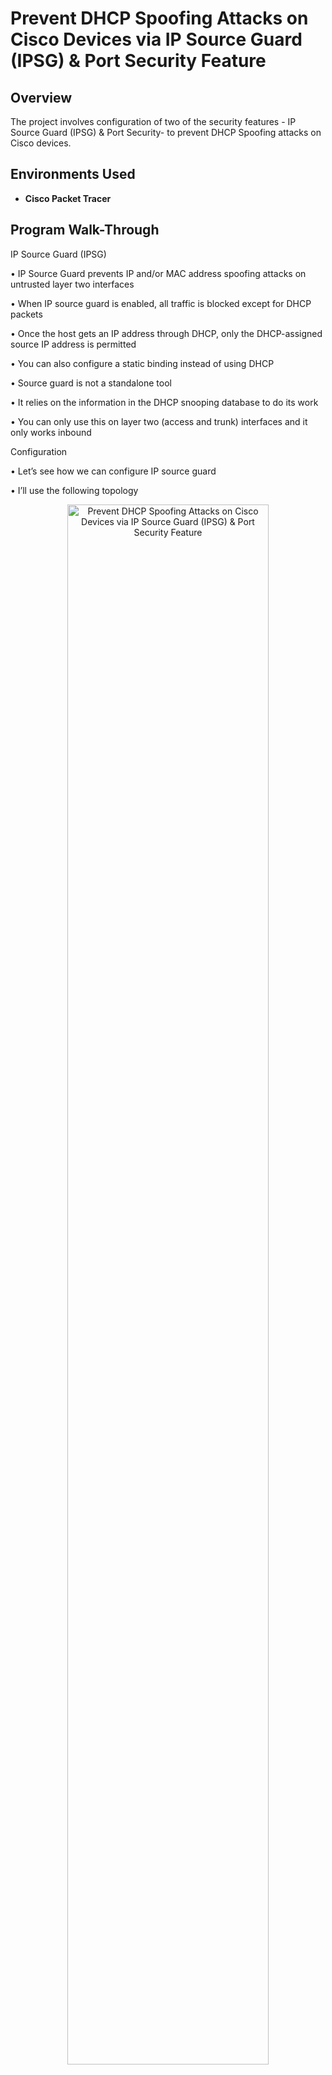 <h1>Prevent DHCP Spoofing Attacks on Cisco Devices via IP Source Guard (IPSG) & Port Security Feature</h1>


<h2>Overview</h2>
The project involves configuration of two of the security features - IP Source Guard (IPSG) & Port Security- to prevent DHCP Spoofing attacks on Cisco devices.
<br />

<h2>Environments Used </h2>

- <b>Cisco Packet Tracer</b>


<h2>Program Walk-Through</h2>

IP Source Guard (IPSG)

•	IP Source Guard prevents IP and/or MAC address spoofing attacks on untrusted layer two interfaces

•	When IP source guard is enabled, all traffic is blocked except for DHCP packets

•	Once the host gets an IP address through DHCP, only the DHCP-assigned source IP address is permitted

•	You can also configure a static binding instead of using DHCP

•	Source guard is not a standalone tool

•	It relies on the information in the DHCP snooping database to do its work

•	You can only use this on layer two (access and trunk) interfaces and it only works inbound

Configuration

•	Let’s see how we can configure IP source guard

•	I’ll use the following topology

<p align="center">
<img src="https://i.ibb.co/4V3GFW6/1.png" height="80%" width="80%" alt="Prevent DHCP Spoofing Attacks on Cisco Devices via IP Source Guard (IPSG) & Port Security Feature"/>
<br />
<br />

•	H1 is a legitimate host that receives its IP address through DHCP

•	H2 is an attacker that tries to spoof its source IP address

•	S1 is a server with a static IP address

•	R1 assigns IP addresses through DHCP

•	SW1 is pre-configured with DHCP snooping

•	We will configure IP source guard on this switch

•	Let’s take a look at what we have

•	H1 receives an IP address through DHCP from R1

H1#show ip interface brief | include DHCP

FastEthernet0/0            192.168.1.1     YES DHCP   up                    up

•	We can see a binding in the DHCP snooping binding table

SW1#show ip source binding

MacAddress          	IpAddress        	Lease(sec)  	Type           	VLAN  	Interface

------------------  		---------------  	----------  	-------------  	----  	--------------------

00:1D:A1:8B:36:D0   	192.168.1.1      	86316       	dhcp-snooping   1     	GigabitEthernet0/1

Total number of bindings: 1

•	This information is important

•	We need it to make IP source guard work

DHCP Binding

•	Let’s configure IP Source guard

•	We’ll start with the interface that connects to H1

•	To enable this, you only need a single command:

SW1(config)#interface GigabitEthernet 0/1

SW1(config-if)#ip verify source

•	We can verify that it is enabled for the interface that connects to H1

SW1#show ip verify source

Interface  	Filter-type  	Filter-mode  	IP-address       	Mac-address     Vlan   	Log

---------  		-----------  	-----------  	---------------  	-----------------  	----   	---

Gi0/1      	ip           		active       	192.168.1.1                         	1      	disabled

•	SW1 now only permits source IP address 192.168.1.1 on the GigabitEthernet 0/1 interface

•	The MAC address field is empty so right now, the switch only checks the source IP address

•	We can also check the source MAC address though

•	IP source guard uses port-security for this

•	Here’s how to enable it

SW1(config)#interface GigabitEthernet 0/1

SW1(config-if)#switchport port-security

SW1(config-if)#ip verify source port-security

•	First, we enable port-security and then we add the port-security parameter to our ip verify source command

•	The MAC address now shows up in the table

SW1#show ip verify source

Interface  	Filter-type  	Filter-mode  	IP-address       	Mac-address              Vlan   Log

---------  		-----------  	-----------  	---------------  	-----------------  	         ----      ---

Gi0/1      	ip-mac       	active       	192.168.1.1      	00:1D:A1:8B:36:D0   1         disabled

•	SW1 now only permits the source IP address and source MAC address that we see in the table above

•	Let’s do a quick test

•	Let’s see if H1 can still ping R1

H1#ping 192.168.1.254

Success rate is 100 percent (5/5), round-trip min/avg/max = 1/2/4 ms

•	This is working, great

•	Let’s add the exact same commands on H2

SW1(config)#interface GigabitEthernet 0/2

SW1(config-if)#switchport port-security

SW1(config-if)#ip verify source port-security

•	H2 has a static IP address

•	Let’s check the table on SW1 again

SW1#show ip verify source 

Interface  	Filter-type  	Filter-mode  	IP-address       	Mac-address        	Vlan   	Log

---------  		-----------  	-----------  	---------------  	-----------------  		----   	---

Gi0/1      	ip-mac       	active       	192.168.1.1      00:1D:A1:8B:36:D0  	1      disabled

Gi0/2      	ip-mac       	active       	deny-all         	deny-all           		1

•	There is no known source IP and/or MAC address known on the GigabitEthernet 0/2 interface

•	So SW1 will drop everything

•	Let’s see if this is true, we can see it in action with a debug

SW1#debug ip verify source packet

Ip source guard debug packet debugging is on

•	Let’s send an IP packet from H2 to R1

H2#ping 192.168.1.254 repeat 1

Success rate is 0 percent (0/1)

•	This ping fails and SW1 will show us the following output

SW1#

DHCP_SECURITY_SW: validate port security packet, recv port: GigabitEthernet0/2, recv vlan: 1, mac: 0017.5aed.7af0, invalid flag: 1.

•	Great, this proves that IP source guard is working for us

Static Binding

•	What about that server?

•	It’s a legitimate device but it has a static IP address

•	Fortunately, we can create a Static Binding

•	Let’s check the MAC address of S1

S1#show interfaces FastEthernet 0/0 | include bia

Hardware is MV96340 Ethernet, address is 0016.c7be.0ec8 (bia 0016.c7be.0ec8)

•	We can use this to create a static binding for the IP address and MAC address of S1

•	Here’s how:

SW1(config)#ip source binding 0016.c7be.0ec8 vlan 1 192.168.1.200 interface GigabitEthernet 0/3

•	Let’s add the same commands we used for H1 and H2 on the interface that connects to S1

SW1(config)#interface GigabitEthernet 0/3

SW1(config-if)#switchport port-security

SW1(config-if)#ip verify source port-security

•	Now check the table on SW1

SW1#show ip verify source

Interface Filter-type  Filter-mode  IP-address          Mac-address         	Vlan   	Log

---------  	   -----------      -----------  	    ---------------         -----------------          	----   	---

Gi0/1       ip-mac        active       	   192.168.1.1        00:1D:A1:8B:36:D0  	1      	disabled

Gi0/2       ip-mac        active       	   deny-all               deny-all           	1

Gi0/3       ip-mac        active       	   192.168.1.200    00:16:C7:BE:0E:C8  	1      	disabled

•	This is looking good

•	We have a matching entry for the IP address of S1

•	Let’s try a quick ping

S1#ping 192.168.1.254

Success rate is 100 percent (5/5), round-trip min/avg/max = 1/2/4 ms

•	Excellent, this proves our static binding is working!

Conclusion

•	IP Source Guard is a security feature that restricts IP traffic on untrusted Layer 2 ports by filtering traffic based on:

o	DHCP Snooping Binding Database or

o	Manually Configured IP Source Bindings

•	This feature helps prevent IP spoofing attacks when a host tries to spoof and use the IP address of another host

•	Any IP traffic coming into the interface with a source IP address other than that assigned will be filtered out on the untrusted Layer 2 ports

# Port-Security on Cisco Switch

•	By default, there is no limit to the number of MAC addresses a switch can learn on an interface, and all MAC addresses are allowed

•	If we want, we can change this behaviour with Port Security

•	Let’s take a look at the following situation

<p align="center">
<img src="https://i.ibb.co/gPGRw0K/2.png" height="80%" width="80%" alt="Prevent DHCP Spoofing Attacks on Cisco Devices via IP Source Guard (IPSG) & Port Security Feature"/>
<br />
<br />

•	In the topology above, someone connected a cheap (unmanaged) switch that they brought from home to the FastEthernet 0/1 interface of our Cisco switch

•	Sometimes people like to bring an extra switch from home to the office

•	As a result, our Cisco switch will learn the MAC address of H1 and H2 on its FastEthernet 0/1 interface

•	Of course, we don’t want people to bring their own switches and connect them to our network

•	So, we want to prevent this from happening

•	This is how we can do it

Switch(config)#interface fa0/1

Switch(config-if)#switchport port-security

Switch(config-if)#switchport port-security maximum 1

•	Use the switchport port-security command to enable port security

•	I have configured port security, so only one MAC address is allowed

•	Once the switch sees another MAC address on the interface, it will be in Violation, and something will happen

•	I’ll show you what happens in a bit

•	Besides setting a maximum on the number of MAC addresses, we can also use port security to Filter MAC addresses

•	You can use this to only allow specific MAC addresses

•	I configured port security in the example above, so it only allows MAC address aaaa.bbbb.cccc

•	This is not the MAC address of my computer, so it’s perfect for demonstrating a violation

Switch(config)#interface fa0/1

Switch(config-if)#switchport port-security mac-address aaaa.bbbb.cccc

•	Use the switchport port-security mac-address command to define the MAC address that you want to allow

•	Now we’ll generate some traffic to cause a violation:

 C:\Documents and Settings\H1>ping 1.2.3.4
 
•	I’m pinging to some bogus IP address

•	There is nothing with IP address 1.2.3.4

•	I just want to generate some traffic

•	Here’s what you will see

 SwitchA#
 
%PM-4-ERR_DISABLE: psecure-violation error detected on Fa0/1, putting Fa0/1 in err-disable state

%PORT_SECURITY-2-PSECURE_VIOLATION: Security violation occurred, caused by MAC address 0090.cc0e.5023 on port FastEthernet0/1.

%LINEPROTO-5-UPDOWN: Line protocol on Interface FastEthernet0/1, changed state to down

%LINK-3-UPDOWN: Interface FastEthernet0/1, changed state to down

•	We have a security violation, and as a result, the port goes in err-disable state

•	As you can see, it is now down

•	Let’s take a closer look at port security

Switch#show port-security interface fa0/1

Port Security              		: Enabled

Port Status                		: Secure-shutdown

Violation Mode             		: Shutdown

Aging Time                 		: 0 mins

Aging Type                 		: Absolute

SecureStatic Address Aging 	: Disabled

Maximum MAC Addresses      	: 1

Total MAC Addresses        	: 1

Configured MAC Addresses   	: 1

Sticky MAC Addresses       	: 0

Last Source Address:Vlan   	: 0090.cc0e.5023:1

Security Violation Count   	: 1

•	Here is a useful command to check your port security configuration

•	Use show port-security interface to see the port security details per interface

•	You can see the violation mode is shutdown and that the last violation was caused by MAC address 0090.cc0e.5023 (H1)

Switch#show interfaces fa0/1

FastEthernet0/1 is down, line protocol is down (err-disabled)

•	Shutting the interface after a security violation is a good idea (security-wise), but the problem is that the interface will stay in err-disable state

•	This probably means another call to the helpdesk and you bringing the interface back to the land of the living!

•	Let’s activate it again

Switch(config)#interface fa0/1

Switch(config-if)#shutdown

Switch(config-if)#no shutdown

•	To get the interface out of the err-disable state, you need to type shutdown followed by no shutdown

•	Only typing no shutdown is not enough

•	It might be easier if the interface could recover itself after a certain time

•	You can enable this with the following command

Switch(config)#errdisable recovery cause psecure-violation

•	After 5 minutes (300 seconds), it will automatically recover from the err-disable state

•	Make sure you solve the problem, though, because otherwise, it will just have another violation and end up in an err-disable state again

•	You can speed this up by changing the timer

•	Let’s set it to 30 seconds

SW1(config)#errdisable recovery interval 30

•	Instead of typing in the MAC address ourselves, we can also make the switch learn a MAC address for port security

Switch(config-if)#no switchport port-security mac-address aaaa.bbbb.cccc

Switch(config-if)#switchport port-security mac-address sticky

•	The sticky keyword will ensure that the switch uses the first MAC address that it learns on the interface for port security

•	Let’s verify it

Switch#show run interface fa0/1

Building configuration...

Current configuration : 228 bytes 

!

interface FastEthernet0/1

switchport mode access

switchport port-security

switchport port-security mac-address sticky

switchport port-security mac-address sticky 000c.2928.5c6c

•	You can see that it will save the MAC address of H1 in the running configuration by itself

•	Shutting the interface in case of a violation might be a bit too much

•	There are other options, here’s what you can do:

Switch(config-if)#switchport port-security violation ?

protect   	Security violation protect mode

restrict  	Security violation restrict mode

shutdown  	Security violation shutdown mode

•	There are other options like Protect and Restrict

o	Protect: Ethernet frames from MAC addresses that are not allowed will be dropped but you won’t receive any logging information

o	Restrict: Ethernet frames from MAC addresses that are not allowed will be dropped but you will see logging information and a SNMP trap is sent

o	Shutdown: Ethernet frames from MAC addresses that are not allowed will cause the interface to go to err-disable state.

You will see logging information and a SNMP trap is sent

•	For recovery you have two options

o	Manual: Recover the interface yourself with a shutdown and no shutdown

o	Automatic: use the errdisable recovery commands to enable and tune automatic recovery

